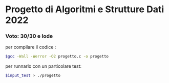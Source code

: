 # Progetto di Algoritmi e Strutture Dati 2022

### Voto: 30/30 e lode

per compilare il codice :

```bash
$gcc -Wall -Werror -O2 progetto.c -o progetto
```

per runnarlo con un particolare test:

```bash
$input_test > ./progetto
```
